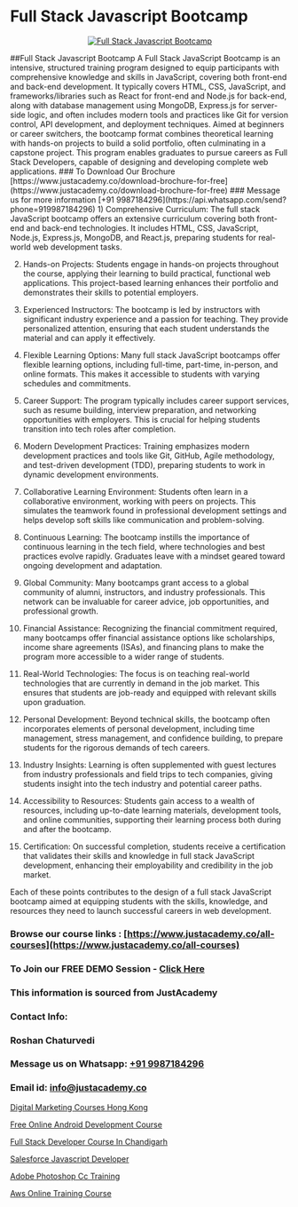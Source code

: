 # Full Stack Javascript Bootcamp

<p align="center">
  <a href="https://justacademy.co/program-detail/full-stack-web-development">
    <img src="https://justacademy.co/storage2/program_images/1704700371.webp" alt="Full Stack Javascript Bootcamp">
  </a>
</p>
##Full Stack Javascript Bootcamp
A Full Stack JavaScript Bootcamp is an intensive, structured training program designed to equip participants with comprehensive knowledge and skills in JavaScript, covering both front-end and back-end development. It typically covers HTML, CSS, JavaScript, and frameworks/libraries such as React for front-end and Node.js for back-end, along with database management using MongoDB, Express.js for server-side logic, and often includes modern tools and practices like Git for version control, API development, and deployment techniques. Aimed at beginners or career switchers, the bootcamp format combines theoretical learning with hands-on projects to build a solid portfolio, often culminating in a capstone project. This program enables graduates to pursue careers as Full Stack Developers, capable of designing and developing complete web applications.
### To Download Our Brochure [https://www.justacademy.co/download-brochure-for-free](https://www.justacademy.co/download-brochure-for-free)
### Message us for more information [+91 9987184296](https://api.whatsapp.com/send?phone=919987184296)
1) Comprehensive Curriculum: The full stack JavaScript bootcamp offers an extensive curriculum covering both front-end and back-end technologies. It includes HTML, CSS, JavaScript, Node.js, Express.js, MongoDB, and React.js, preparing students for real-world web development tasks.

2) Hands-on Projects: Students engage in hands-on projects throughout the course, applying their learning to build practical, functional web applications. This project-based learning enhances their portfolio and demonstrates their skills to potential employers.

3) Experienced Instructors: The bootcamp is led by instructors with significant industry experience and a passion for teaching. They provide personalized attention, ensuring that each student understands the material and can apply it effectively.

4) Flexible Learning Options: Many full stack JavaScript bootcamps offer flexible learning options, including full-time, part-time, in-person, and online formats. This makes it accessible to students with varying schedules and commitments.

5) Career Support: The program typically includes career support services, such as resume building, interview preparation, and networking opportunities with employers. This is crucial for helping students transition into tech roles after completion.

6) Modern Development Practices: Training emphasizes modern development practices and tools like Git, GitHub, Agile methodology, and test-driven development (TDD), preparing students to work in dynamic development environments.

7) Collaborative Learning Environment: Students often learn in a collaborative environment, working with peers on projects. This simulates the teamwork found in professional development settings and helps develop soft skills like communication and problem-solving.

8) Continuous Learning: The bootcamp instills the importance of continuous learning in the tech field, where technologies and best practices evolve rapidly. Graduates leave with a mindset geared toward ongoing development and adaptation.

9) Global Community: Many bootcamps grant access to a global community of alumni, instructors, and industry professionals. This network can be invaluable for career advice, job opportunities, and professional growth.

10) Financial Assistance: Recognizing the financial commitment required, many bootcamps offer financial assistance options like scholarships, income share agreements (ISAs), and financing plans to make the program more accessible to a wider range of students.

11) Real-World Technologies: The focus is on teaching real-world technologies that are currently in demand in the job market. This ensures that students are job-ready and equipped with relevant skills upon graduation.

12) Personal Development: Beyond technical skills, the bootcamp often incorporates elements of personal development, including time management, stress management, and confidence building, to prepare students for the rigorous demands of tech careers.

13) Industry Insights: Learning is often supplemented with guest lectures from industry professionals and field trips to tech companies, giving students insight into the tech industry and potential career paths.

14) Accessibility to Resources: Students gain access to a wealth of resources, including up-to-date learning materials, development tools, and online communities, supporting their learning process both during and after the bootcamp.

15) Certification: On successful completion, students receive a certification that validates their skills and knowledge in full stack JavaScript development, enhancing their employability and credibility in the job market. 

Each of these points contributes to the design of a full stack JavaScript bootcamp aimed at equipping students with the skills, knowledge, and resources they need to launch successful careers in web development.

### Browse our course links : [https://www.justacademy.co/all-courses](https://www.justacademy.co/all-courses) 
### To Join our FREE DEMO Session - [Click Here](https://www.justacademy.co/register-for-course-demo)


### This information is sourced from JustAcademy
### Contact Info:
### Roshan Chaturvedi
### Message us on Whatsapp: [+91 9987184296](https://api.whatsapp.com/send?phone=919987184296)
### Email id: [info@justacademy.co](mailto:info@justacademy.co)
                
[Digital Marketing Courses Hong Kong](https://www.linkedin.com/pulse/digital-marketing-courses-hong-kong-justacademy-cupertino-ukzic?trackingId=V9hZ32fFs%2FwNVIfACqJbvw%3D%3D&lipi=urn%3Ali%3Apage%3Ad_flagship3_company_admin%3BzQv8YsYPTiCPDkVRvYwOog%3D%3D)

[Free Online Android Development Course](https://www.linkedin.com/pulse/free-online-android-development-course-justacademy-mumbai-fxwuc/)

[Full Stack Developer Course In Chandigarh](https://medium.com/@shivamja27/full-stack-developer-course-in-chandigarh-59948e0971d4)

[Salesforce Javascript Developer](https://medium.com/@surajvaishnav5015/salesforce-javascript-developer-7fea1d09a4e9)

[Adobe Photoshop Cc Training](https://justacademyin.github.io/justacademy/adobe-photoshop-cc-training)

[Aws Online Training Course](https://justacademyin.github.io/justacademy/aws-online-training-course)

